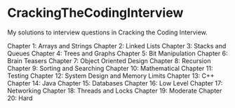 CrackingTheCodingInterview
==========================

My solutions to interview questions in Cracking the Coding Interview.

Chapter 1:  Arrays and Strings
Chapter 2:  Linked Lists
Chapter 3:  Stacks and Queues
Chapter 4:  Trees and Graphs
Chapter 5:  Bit Manipulation
Chapter 6:  Brain Teasers
Chapter 7:  Object Oriented Design
Chapter 8:  Recursion
Chapter 9:  Sorting and Searching
Chapter 10: Mathematical
Chapter 11: Testing
Chapter 12: System Design and Memory Limits
Chapter 13: C++
Chapter 14: Java
Chapter 15: Databases
Chapter 16: Low Level
Chapter 17: Networking
Chapter 18: Threads and Locks
Chapter 19: Moderate
Chapter 20: Hard
